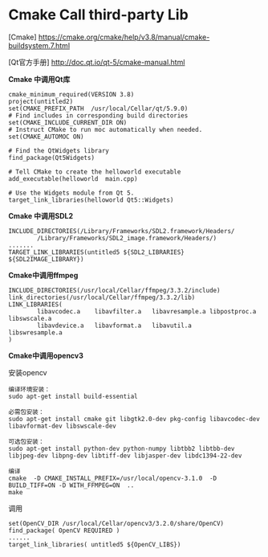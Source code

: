 # Cmake Call third-party Lib

[Cmake] <https://cmake.org/cmake/help/v3.8/manual/cmake-buildsystem.7.html>

[Qt官方手册] <http://doc.qt.io/qt-5/cmake-manual.html>

**Cmake 中调用Qt库**

```
cmake_minimum_required(VERSION 3.8)
project(untitled2)
set(CMAKE_PREFIX_PATH  /usr/local/Cellar/qt/5.9.0)
# Find includes in corresponding build directories
set(CMAKE_INCLUDE_CURRENT_DIR ON)
# Instruct CMake to run moc automatically when needed.
set(CMAKE_AUTOMOC ON)

# Find the QtWidgets library
find_package(Qt5Widgets)

# Tell CMake to create the helloworld executable
add_executable(helloworld  main.cpp)

# Use the Widgets module from Qt 5.
target_link_libraries(helloworld Qt5::Widgets)
```

**Cmake 中调用SDL2**

```
INCLUDE_DIRECTORIES(/Library/Frameworks/SDL2.framework/Headers/
        /Library/Frameworks/SDL2_image.framework/Headers/)
.......
TARGET_LINK_LIBRARIES(untitled5 ${SDL2_LIBRARIES} ${SDL2IMAGE_LIBRARY})
```

**Cmake中调用ffmpeg**

```
INCLUDE_DIRECTORIES(/usr/local/Cellar/ffmpeg/3.3.2/include)
link_directories(/usr/local/Cellar/ffmpeg/3.3.2/lib)
LINK_LIBRARIES(
        libavcodec.a    libavfilter.a   libavresample.a libpostproc.a   libswscale.a
        libavdevice.a   libavformat.a   libavutil.a     libswresample.a
)
```



**Cmake中调用opencv3**

安装opencv

```
编译环境安装：
sudo apt-get install build-essential

必需包安装：
sudo apt-get install cmake git libgtk2.0-dev pkg-config libavcodec-dev libavformat-dev libswscale-dev

可选包安装：
sudo apt-get install python-dev python-numpy libtbb2 libtbb-dev libjpeg-dev libpng-dev libtiff-dev libjasper-dev libdc1394-22-dev

编译
cmake  -D CMAKE_INSTALL_PREFIX=/usr/local/opencv-3.1.0  -D BUILD_TIFF=ON -D WITH_FFMPEG=ON  ..
make
```

调用

```
set(OpenCV_DIR /usr/local/Cellar/opencv3/3.2.0/share/OpenCV)
find_package( OpenCV REQUIRED )
......
target_link_libraries( untitled5 ${OpenCV_LIBS})
```

